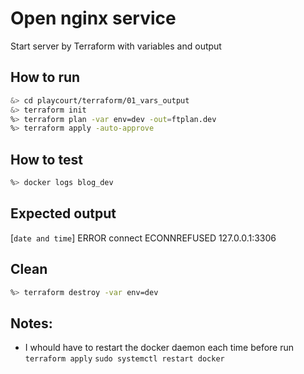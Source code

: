 # Open nginx service
Start server by Terraform with variables and output 

## How to run
```sh
&> cd playcourt/terraform/01_vars_output
&> terraform init
%> terraform plan -var env=dev -out=ftplan.dev
%> terraform apply -auto-approve
```

## How to test
```sh
%> docker logs blog_dev
```
## Expected output
[`date and time`] ERROR connect ECONNREFUSED 127.0.0.1:3306


## Clean
```sh
%> terraform destroy -var env=dev
```

## Notes:
- I whould have to restart the docker daemon each time before run `terraform apply`
`sudo systemctl restart docker`




